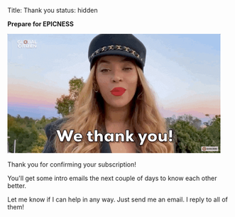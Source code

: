 Title: Thank you
status: hidden

**Prepare for EPICNESS**

![](/images/th.gif)

Thank you for confirming your subscription! 

You'll get some intro emails the next couple of days to know each other better. 

Let me know if I can help in any way. Just send me an email. I reply to all of them!




